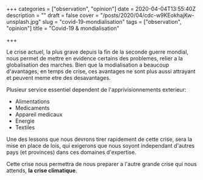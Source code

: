 +++
categories = ["observation", "opinion"]
date = 2020-04-04T13:55:40Z
description = ""
draft = false
cover = "/posts/2020/04/cdc-w9KEokhajKw-unsplash.jpg"
slug = "covid-19-mondialisation"
tags = ["observation", "opinion"]
title = "Covid-19 & mondialisation"

+++

Le crise actuel, la plus grave depuis la fin de la seconde guerre mondial, nous permet de mettre en evidence certains des problemes, relier a la globalisation des marches. Bien que la modialisation a beaucoup d'avantages, en temps de crise, ces avantages ne sont plus aussi attrayant et peuvent meme etre des desavantages.

Plusieur service essentiel dependent de l'apprivisionnements exterieur:

* Alimentations
* Medicaments
* Appareil medicaux
* Energie
* Textiles

Une des lessons que nous devrons tirer rapidement de cette crise, sera la mise en place de lois, qui exigerons que nous soyont independant d'autres pays (et provinces) dans ces domaines d'expertise.

Cette crise nous permettra de nous preparer a l'autre grande crise qui nous attends, **la crise climatique**.
